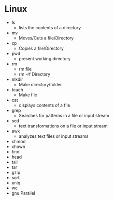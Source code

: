 # Linux

- ls
    - lists the contents of a directory
- mv
    - Moves/Cuts a file/Directory
- cp
    - Copies a file/Directory
- pwd
    - present working directory
- rm
    - rm file
    - rm -rf Directory
- mkdir
    - Make directory/folder
- touch
    - Make file
- cat
    - displays contents of a file
- grep
    - Searches for patterns in a file or input stream
- sed
    - text transformations on a file or input stream
- awk
    - analyzes text files or input streams
- chmod
- chown
- find
- head
- tail
- tar
- gzip
- sort
- uniq
- wc
- gnu Parallel
